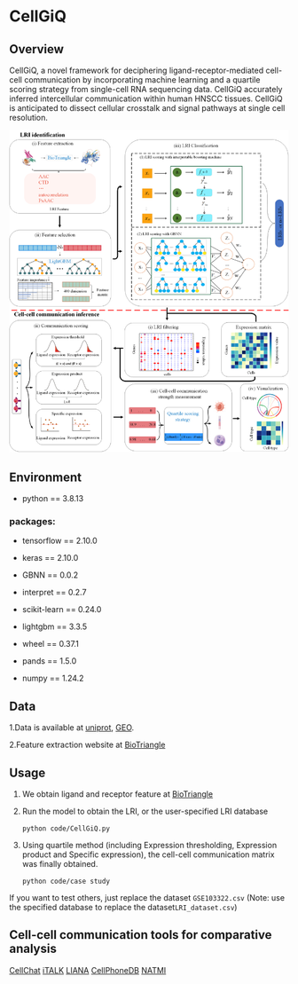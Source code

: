 # CellGiQ

## Overview

CellGiQ, a novel framework for deciphering ligand-receptor-mediated cell-cell communication by incorporating machine learning and a quartile scoring strategy from single-cell RNA sequencing data. CellGiQ accurately inferred intercellular communication within human HNSCC tissues. CellGiQ is anticipated to dissect cellular crosstalk and signal pathways at
single cell resolution.

![Overview](Overview.png)

## Environment

- python == 3.8.13

### packages:

- tensorflow == 2.10.0
- keras == 2.10.0
- GBNN == 0.0.2

- interpret == 0.2.7

- scikit-learn == 0.24.0

- lightgbm == 3.3.5
- wheel == 0.37.1
- pands == 1.5.0
- numpy == 1.24.2

## Data

1.Data is available at [uniprot](https://www.uniprot.org/), [GEO](https://www.ncbi.nlm.nih.gov/geo/).

2.Feature extraction website at  [BioTriangle](http://biotriangle.scbdd.com/)

## Usage

1. We obtain ligand and receptor feature at  [BioTriangle](http://biotriangle.scbdd.com/)

2. Run the model to obtain the LRI, or the user-specified LRI database		

   ```
   python code/CellGiQ.py
   ```

3. Using quartile method (including Expression thresholding, Expression product and Specific expression), the cell-cell communication matrix was finally obtained.		

     ```
     python code/case study
     ```

  If you want to test others, just replace the dataset `GSE103322.csv` (Note: use the specified database to replace the dataset`LRI_dataset.csv`)

## Cell-cell communication tools for comparative analysis



[CellChat](https://github.com/sqjin/CellChat)   [iTALK](https://github.com/Coolgenome/iTALK)   [LIANA](github.com/saezlab/liana)   [CellPhoneDB](https://github.com/Teichlab/cellphonedb)   [NATMI](https://github.com/asrhou/NATMI)



